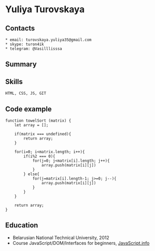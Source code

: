 # Yuliya Turovskaya

## Contacts
    * email: turovskaya.yuliya35@gmail.com
    * skype: turon4ik
    * telegram: @Vasilllisssa

## Summary
   

## Skills
    HTML, CSS, JS, GIT

## Code example
```
function towelSort (matrix) {
    let array = [];

    if(matrix === undefined){
        return array;
    }

    for(i=0; i<matrix.length; i++){
        if(i%2 === 0){
            for(j=0; j<matrix[i].length; j++){
                array.push(matrix[i][j])
            }
        } else{
            for(j=matrix[i].length-1; j>=0; j--){
                array.push(matrix[i][j])
            }
        }
    }

    return array;
}
```

## Education

* Belarusian National Technical University, 2012
* Course JavaScript/DOM/Interfaces for beginners, [JavaScript.info](https://javascript.info/)


